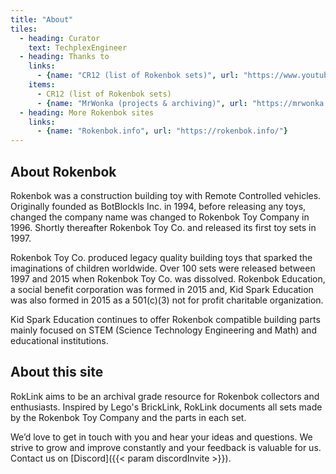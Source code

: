 ```yaml
---
title: "About"
tiles:
  - heading: Curator
    text: TechplexEngineer
  - heading: Thanks to
    links:
      - {name: "CR12 (list of Rokenbok sets)", url: "https://www.youtube.com/channel/UC5h15cv-wu2yqpdr8byvYEw"}
    items:
      - CR12 (list of Rokenbok sets)
      - {name: "MrWonka (projects & archiving)", url: "https://mrwonka.com/"}
  - heading: More Rokenbok sites
    links:
      - {name: "Rokenbok.info", url: "https://rokenbok.info/"}
---
```

## About Rokenbok

Rokenbok was a construction building toy with Remote Controlled vehicles. Originally founded as BotBlockls Inc. in 1994, before releasing any toys, changed the company name was changed to Rokenbok Toy Company in 1996. Shortly thereafter Rokenbok Toy Co. and released its first toy sets in 1997.

Rokenbok Toy Co. produced legacy quality building toys that sparked the imaginations of children worldwide. Over 100 sets were released between 1997 and 2015 when Rokenbok Toy Co. was dissolved. Rokenbok Education, a social benefit corporation was formed in 2015 and, Kid Spark Education was also formed in 2015 as a 501(c)(3) not for profit charitable organization.

Kid Spark Education continues to offer Rokenbok compatible building parts mainly focused on STEM (Science Technology Engineering and Math) and educational institutions.

## About this site

RokLink aims to be an archival grade resource for Rokenbok collectors and enthusiasts. Inspired by Lego's BrickLink, RokLink documents all sets made by the Rokenbok Toy Company and the parts in each set.

We’d love to get in touch with you and hear your ideas and
questions. We strive to grow and improve constantly and your feedback
is valuable for us. Contact us on [Discord]({{< param discordInvite >}}).
